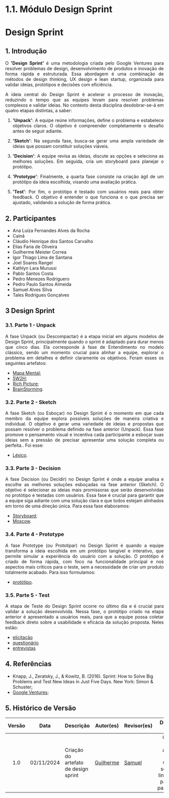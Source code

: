 # 1.1. Módulo Design Sprint

<div class="body">
  
# Design Sprint

## 1. Introdução

<div align="justify">

O **'Design Sprint'** é uma metodologia criada pelo Google Ventures para resolver problemas de design, desenvolvimento de produtos e inovação de forma rápida e estruturada. Essa abordagem é uma combinação de métodos de design thinking, UX design e lean startup, organizada para validar ideias, protótipos e decisões com eficiência.

A ideia central do Design Sprint é acelerar o processo de inovação, reduzindo o tempo que as equipes levam para resolver problemas complexos e validar ideias. No contexto desta disciplina desdobrar-se-á em quatro etapas distintas, a saber:

1. **'Unpack'**: A equipe reúne informações, define o problema e estabelece objetivos claros. O objetivo é compreender completamente o desafio antes de seguir adiante.

2. **'Sketch'**: Na segunda fase, busca-se gerar uma ampla variedade de ideias que possam constituir soluções viáveis.

3. **'Decision'**: A equipe revisa as ideias, discute as opções e seleciona as melhores soluções. Em seguida, cria um storyboard para planejar o protótipo.

4. **'Prototype'**: Finalmente, a quarta fase consiste na criação ágil de um protótipo da ideia escolhida, visando uma avaliação prática.

5. **'Test'**: Por fim, o protótipo é testado com usuários reais para obter feedback. O objetivo é entender o que funciona e o que precisa ser ajustado, validando a solução de forma prática.

## 2. Participantes

- Ana Luíza Fernandes Alves da Rocha
- Cainã
- Cláudio Henrique dos Santos Carvalho
- Elias Faria de Oliveira
- Guilherme Meister Correa
- Igor Thiago Lima de Santana
- Joel Soares Rangel
- Kathlyn Lara Murussi
- Pablo Santos Costa
- Pedro Menezes Rodriguero
- Pedro Paulo Santos Almeida
- Samuel Alves Silva
- Tales Rodrigues Gonçalves

## 3 Design Sprint

### 3.1. Parte 1 - Unpack

A fase Unpack (ou Descompactar) é a etapa inicial em alguns modelos de Design Sprint, principalmente quando o sprint é adaptado para durar menos que cinco dias. Ela corresponde à fase de Entendimento no modelo clássico, sendo um momento crucial para alinhar a equipe, explorar o problema em detalhes e definir claramente os objetivos. Foram esses os seguintes artefatos:

- [Mapa Mental]();
- [5W2H]();
- [Rich Picture]();
- [BrainStorming]().

### 3.2. Parte 2 - Sketch

A fase Sketch (ou Esboçar) no Design Sprint é o momento em que cada membro da equipe explora possíveis soluções de maneira criativa e individual. O objetivo é gerar uma variedade de ideias e propostas que possam resolver o problema definido na fase anterior (Unpack). Essa fase promove o pensamento visual e incentiva cada participante a esboçar suas ideias sem a pressão de precisar apresentar uma solução completa ou perfeita.. Foi esse: 

- [Léxico]().

### 3.3. Parte 3 - Decision

A fase Decision (ou Decidir) no Design Sprint é onde a equipe analisa e escolhe as melhores soluções esboçadas na fase anterior (Sketch). O objetivo é selecionar as ideias mais promissoras que serão desenvolvidas no protótipo e testadas com usuários. Essa fase é crucial para garantir que a equipe siga adiante com uma solução clara e que todos estejam alinhados em torno de uma direção única. Para essa fase elaboramos:

- [Storyboard]();
- [Moscow]().

### 3.4. Parte 4 - Prototype

A fase Prototype (ou Prototipar) no Design Sprint é quando a equipe transforma a ideia escolhida em um protótipo tangível e interativo, que permite simular a experiência do usuário com a solução. O protótipo é criado de forma rápida, com foco na funcionalidade principal e nos aspectos mais críticos para o teste, sem a necessidade de criar um produto totalmente acabado. Para isso formulamos:

- [protótipo]().

### 3.5. Parte 5 - Test

A etapa de Teste do Design Sprint ocorre no último dia e é crucial para validar a solução desenvolvida. Nessa fase, o protótipo criado na etapa anterior é apresentado a usuários reais, para que a equipe possa coletar feedback direto sobre a usabilidade e eficácia da solução proposta. Neles estão:

- [elicitação]()
- [questionário]()
- [entrevistas]()

## 4. Referências

</div>

- Knapp, J., Zeratsky, J., & Kowitz, B. (2016). Sprint: How to Solve Big Problems and Test New Ideas in Just Five Days. New York: Simon & Schuster;
- [Google Ventures](http://www.gv.com/sprint/);

## 5. Histórico de Versão

| Versão | Data | Descrição | Autor(es) | Revisor(es) | Detalhes da revisão |
| :----: | :--: | --------- | ----------- | ------ | :---: |
| 1.0  | 02/11/2024 | Criação do artefato de design sprint | [Guilherme](https://github.com/gmeister18)  | [Samuel](https://github.com/) | O artefato não apresenta erros. Consertei somente os links do autor para melhor padronização. |

</div>